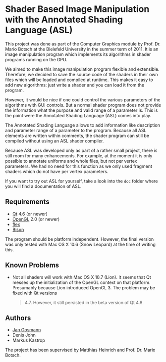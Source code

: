 Shader Based Image Manipulation with the Annotated Shading Language (ASL)
=========================================================================

This project was done as part of the Computer Graphics module by Prof. Dr. Mario
Botsch at the Bielefeld University in the summer term of 2011. It is an image
manipulation program which implements its algorithms in shader programs running
on the GPU.

We aimed to make this image manipulation program flexible and extensible.  
Therefore, we decided to save the source code of the shaders in their own files 
which will be loaded and compiled at runtime. This makes it easy to add new 
algorithms: just write a shader and you can load it from the program.

However, it would be nice if one could control the various parameters of the 
algorithms with GUI controls. But a normal shader program does not provide the 
information what the purpose and valid range of a parameter is. This is the 
point were the Annotated Shading Language (ASL) comes into play.

The Annotated Shading Language allows to add information like description and
parameter range of a parameter to the program. Because all ASL elements are
written within comments, the shader program can still be compiled without using
an ASL shader compiler.

Because ASL was developed only as part of a rather small project, there is still 
room for many enhancements. For example, at the moment it is only possible to 
annotate uniforms and whole files, but not per vertex parameters. We had no need 
for this function as we only used fragment shaders which do not have per vertex 
parameters.

If you want to try out ASL for yourself, take a look into the `doc` folder where
you will find a documentation of ASL.

Requirements
------------

- [Qt](http://qt.nokia.com/) 4.6 (or newer)
- [OpenGL](http://www.opengl.org/) 2.0 (or newer)
- [flex](http://flex.sourceforge.net/)
- [Bison](http://www.gnu.org/s/bison/)

The program should be platform independent. However, the final version was only
tested with Mac OS X 10.6 (Snow Leopard) at the time of writing this.

Known Problems
--------------

- Not all shaders will work with Mac OS X 10.7 (Lion). It seems that Qt messes
  up the initialization of the OpenGL context on that platform. Presumably
  because Lion introduced OpenGL 3. The problem may be fixed with Qt versions
  > 4.7. However, it still persisted in the beta version of Qt 4.8.

Authors
-------

- [Jan Gosmann](http://www.hyper-world.de)
- Denis John
- Markus Kastrop

The project has been supervised by Matthias Heinrich and Prof. Dr. Mario Botsch.

